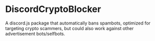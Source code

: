 # DiscordCryptoBlocker
A discord.js package that automatically bans spambots, optimized for targeting crypto scammers, but could also work against other advertisement bots/selfbots.
